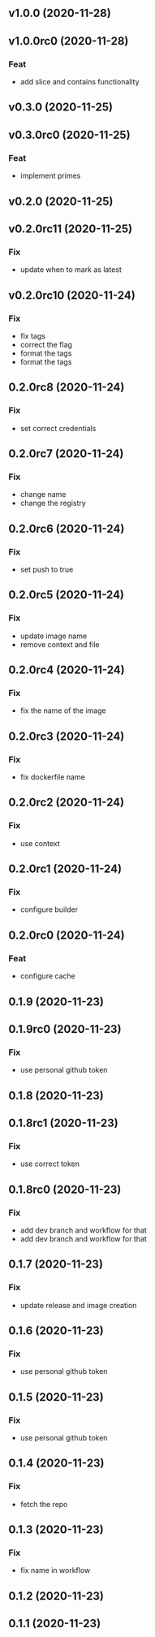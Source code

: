 ## v1.0.0 (2020-11-28)

## v1.0.0rc0 (2020-11-28)

### Feat

- add slice and contains functionality

## v0.3.0 (2020-11-25)

## v0.3.0rc0 (2020-11-25)

### Feat

- implement primes

## v0.2.0 (2020-11-25)

## v0.2.0rc11 (2020-11-25)

### Fix

- update when to mark as latest

## v0.2.0rc10 (2020-11-24)

### Fix

- fix tags
- correct the flag
- format the tags
- format the tags

## 0.2.0rc8 (2020-11-24)

### Fix

- set correct credentials

## 0.2.0rc7 (2020-11-24)

### Fix

- change name
- change the registry

## 0.2.0rc6 (2020-11-24)

### Fix

- set push to true

## 0.2.0rc5 (2020-11-24)

### Fix

- update image name
- remove context and file

## 0.2.0rc4 (2020-11-24)

### Fix

- fix the name of the image

## 0.2.0rc3 (2020-11-24)

### Fix

- fix dockerfile name

## 0.2.0rc2 (2020-11-24)

### Fix

- use context

## 0.2.0rc1 (2020-11-24)

### Fix

- configure builder

## 0.2.0rc0 (2020-11-24)

### Feat

- configure cache

## 0.1.9 (2020-11-23)

## 0.1.9rc0 (2020-11-23)

### Fix

- use personal github token

## 0.1.8 (2020-11-23)

## 0.1.8rc1 (2020-11-23)

### Fix

- use correct token

## 0.1.8rc0 (2020-11-23)

### Fix

- add dev branch and workflow for that
- add dev branch and workflow for that

## 0.1.7 (2020-11-23)

### Fix

- update release and image creation

## 0.1.6 (2020-11-23)

### Fix

- use personal github token

## 0.1.5 (2020-11-23)

### Fix

- use personal github token

## 0.1.4 (2020-11-23)

### Fix

- fetch the repo

## 0.1.3 (2020-11-23)

### Fix

- fix name in workflow

## 0.1.2 (2020-11-23)

## 0.1.1 (2020-11-23)

